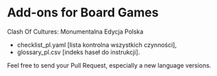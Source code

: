 # Add-ons for Board Games

Clash Of Cultures: Monumentalna Edycja Polska
- checklist_pl.yaml [lista kontrolna wszystkich czynności],
- glossary_pl.csv [indeks haseł do instrukcji].



Feel free to send your Pull Request, especially a new language versions.
